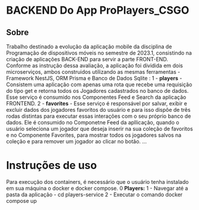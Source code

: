 # BACKEND Do App ProPlayers_CSGO

## Sobre

Trabalho destinado a evolução da aplicação mobile da disciplina de Programação de dispositivos móveis no semestre de 2023.1, consistindo na criação de aplicações BACK-END  para servir a parte FRONT-END. Conforme as instrução dessa avaliação, a aplicação foi dividida em dois microserviços, ambos construidos utilizando as mesmas ferramentas - Framework NestJS, ORM Prisma e Banco de Dados Sqlite :
1 - **players** - Consistem uma aplicação com apenas uma rota que recebe uma requisição do tipo get e retorna todos os Jogadores cadastrados no banco de dados. Esse serviço é consumido nos Componentes Feed e Search da aplicação FRONTEND.
2 - **favorites** - Esse serviço é responsável por salvar, exibir e excluir dados dos jogadores favoritos do usuário e para isso dispõe de três rodas distintas para executar essas interações com o seu próprio banco de dados. Ele é consumido no Componetne Feed da apllicação, quando o usuário seleciona um jogador que deseja inserir na sua coleção de favoritos e no Componente Favorites, para mostrar todos os jogadores salvos na coleção e para remover um jogador ao clicar no botão.
...

# Instruções de uso
Para execução dos containers, é necessário que o usuário tenha instalado em sua máquina o docker e docker compose.
0 **Players:**
1 - Navegar até a pasta da aplicação - cd players-service
2 - Executar o comando docker compose up
